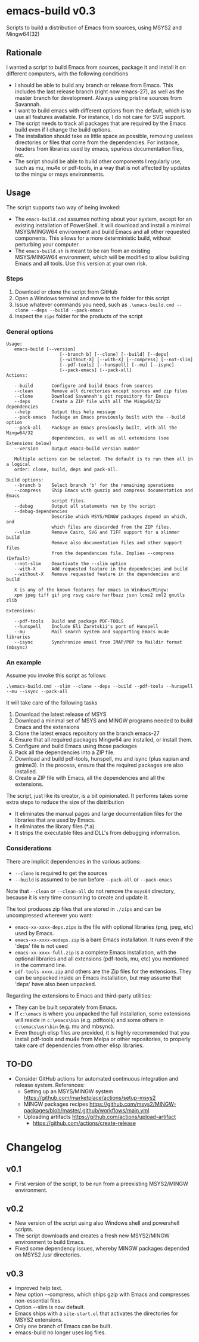 # emacs-build v0.3

Scripts to build a distribution of Emacs from sources, using MSYS2 and Mingw64(32)

## Rationale

I wanted a script to build Emacs from sources, package it and install it on
different computers, with the following conditions

- I should be able to build any branch or release from Emacs. This includes the last release branch (right now emacs-27), as well as the master branch for development. Always using pristine sources from Savannah.
- I want to build emacs with different options from the default, which is to use all features available. For instance, I do not care for SVG support.
- The script needs to track all packages that are required by the Emacs build even if I change the build options.
- The installation should take as little space as possible, removing useless directories or files that come from the dependencies. For instance, headers from libraries used by emacs, spurious documentation files, etc.
- The script should be able to build other components I regularly use, such as mu, mu4e or pdf-tools, in a way that is not affected by updates to the mingw or msys environments.

## Usage

The script supports two way of being invoked:

- The `emacs-build.cmd` assumes nothing about your system, except for an existing installation of PowerShell. It will download and install a minimal MSYS/MINGW64 environment and build Emacs and all other requested components. This allows for a more deterministic build, without perturbing your computer.
- The `emacs-build.sh` is meant to be ran from an existing MSYS/MINGW64 environment, which will be modified to allow building Emacs and all tools. Use this version at your own risk.

### Steps

1. Download or clone the script from GitHub
2. Open a Windows terminal and move to the folder for this script
3. Issue whatever commands you need, such as `.\emacs-build.cmd --clone --deps --build --pack-emacs`
4. Inspect the `zips` folder for the products of the script

### General options

````
Usage:
   emacs-build [--version]
                    [--branch b] [--clone] [--build] [--deps]
                    [--without-X] [--with-X] [--compress] [--not-slim]
                    [--pdf-tools] [--hunspell] [--mu] [--isync]
                    [--pack-emacs] [--pack-all]
Actions:

   --build       Configure and build Emacs from sources
   --clean       Remove all directories except sources and zip files
   --clone       Download Savannah's git repository for Emacs
   --deps        Create a ZIP file with all the Mingw64/32 dependencies
   --help        Output this help message
   --pack-emacs  Package an Emacs previously built with the --build option
   --pack-all    Package an Emacs previously built, with all the Mingw64/32
                 dependencies, as well as all extensions (see Extensions below)
   --version     Output emacs-build version number

   Multiple actions can be selected. The default is to run them all in a logical
   order: clone, build, deps and pack-all.

Build options:
   --branch b    Select branch 'b' for the remaining operations
   --compress    Ship Emacs with gunzip and compress documentation and Emacs
                 script files.
   --debug       Output all statements run by the script
   --debug-dependencies
                 Describe which MSYS/MINGW packages depend on which, and
                 which files are discarded from the ZIP files.
   --slim        Remove Cairo, SVG and TIFF support for a slimmer build
                 Remove also documentation files and other support files
                 from the dependencies file. Implies --compress (Default)
   --not-slim    Deactivate the --slim option
   --with-X      Add requested feature in the dependencies and build
   --without-X   Remove requested feature in the dependencies and build

   X is any of the known features for emacs in Windows/Mingw:
   xpm jpeg tiff gif png rsvg cairo harfbuzz json lcms2 xml2 gnutls zlib

Extensions:

   --pdf-tools   Build and package PDF-TOOLS
   --hunspell    Include Eli Zaretskii's port of Hunspell
   --mu          Mail search system and supporting Emacs mu4e libraries
   --isync       Synchronize email from IMAP/POP to Maildir format (mbsync)
````

### An example

Assume you invoke this script as follows
````
.\emacs-build.cmd --slim --clone --deps --build --pdf-tools --hunspell --mu --isync --pack-all
````

It will take care of the following tasks

1. Download the latest release of MSYS
2. Download a minimal set of MSYS and MINGW programs needed to build Emacs and the extensions
3. Clone the latest emacs repository on the branch emacs-27
4. Ensure that all required packages Mingw64 are installed, or install them.
5. Configure and build Emacs using those packages
6. Pack all the dependencies into a ZIP file.
7. Download and build pdf-tools, hunspell, mu and isync (plus xapian and gmime3). In the process, ensure that the required packages are also installed.
8. Create a ZIP file with Emacs, all the dependencies and all the extensions.

The script, just like its creator, is a bit opinionated. It performs takes some extra steps to reduce the size of the distribution

- It eliminates the manual pages and large documentation files for the libraries
  that are used by Emacs.
- It eliminates the library files (*.a).
- It strips the executable files and DLL's from debugging information.


### Considerations

There are implicit dependencies in the various actions:

- `--clone` is required to get the sources
- `--build` is assumed to be run before `--pack-all` or `--pack-emacs`

Note that `--clean` or `--clean-all` do not remove the `msys64` directory, because it is very time consuming to create and update it.

The tool produces zip files that are stored in `./zips` and can be uncompressed wherever you want:

- `emacs-xx-xxxx-deps.zips` is the file with optional libraries (png, jpeg, etc) used by Emacs.
- `emacs-xx-xxxx-nodeps.zip` is a bare Emacs installation. It runs even if the 'deps' file is not used
- `emacs-xx-xxxx-full.zip` is a complete Emacs installation, with the optional libraries and all extensions (pdf-tools, mu, etc) you mentioned in the command line.
- `pdf-tools-xxxx.zip` and others are the Zip files for the extensions. They can be unpacked inside an Emacs installation, but may assume that 'deps' have also been unpacked.

Regarding the extensions to Emacs and third-party utilities:

- They can be built separately from Emacs.
- If `c:\emacs` is where you unpacked the full installation, some extensions will reside in `c:\emacs\bin` (e.g. pdftools) and some others in `c:\emacs\usr\bin` (e.g. mu and mbsync).
- Even though elisp files are provided, it is highly recommended that you install pdf-tools and mu4e from Melpa or other repositories, to properly take care of dependencies from other elisp libraries.


## TO-DO

- Consider GitHub actions for automated continuous integration and release
  system. References:
  - Setting up an MSYS/MINGW system https://github.com/marketplace/actions/setup-msys2
  - MINGW packages recipes https://github.com/msys2/MINGW-packages/blob/master/.github/workflows/main.yml
  - Uploading artifacts https://github.com/actions/upload-artifact
    - https://github.com/actions/create-release

# Changelog

## v0.1

- First version of the script, to be run from a preexisting MSYS2/MINGW environment.

## v0.2

- New version of the script using also Windows shell and powershell scripts.
- The script downloads and creates a fresh new MSYS2/MINGW environment to build Emacs.
- Fixed some dependency issues, whereby MINGW packages depended on MSYS2 /usr directories.

## v0.3

- Improved help text.
- New option --compress, which ships gzip with Emacs and compresses non-essential files.
- Option --slim is now default.
- Emacs ships with a `site-start.el` that activates the directories for MSYS2 extensions.
- Only one branch of Emacs can be built.
- emacs-build no longer uses log files.
